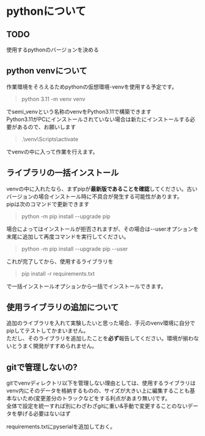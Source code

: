 # pythonについて

## TODO

使用するpythonのバージョンを決める

## python venvについて

作業環境をそろえるためpythonの仮想環境-venvを使用する予定です。

> python 3.11 -m venv venv

でsemi_venvという名称のvenvをPython3.11で構築できます  
Python3.11がPCにインストールされていない場合は新たにインストールする必要があるので、お願いします  

> .\venv\Scripts\activate

でvenvの中に入って作業を行えます。

## ライブラリの一括インストール

venvの中に入れたなら、まずpipが**最新版であることを確認**してください。古いバージョンの場合インストール時に不具合が発生する可能性があります。  
pipは次のコマンドで更新できます

> python -m pip install --upgrade pip  

場合によってはインストールが拒否されますが、その場合は--userオプションを末尾に追加して再度コマンドを実行してください。  

> python -m pip install --upgrade pip --user

これが完了してから、使用するライブラリを

> pip install -r requirements.txt  

で一括インストールオプションから一括でインストールできます。

## 使用ライブラリの追加について

追加のライブラリを入れて実験したいと思った場合、手元のvenv環境に自分でpipしてテストしてかまいません。  
ただし、そのライブラリを追加したことを**必ず**報告してください。環境が揃わないとうまく開発がすすめられません。  

## gitで管理しないの?

gitでvenvディレクトリ以下を管理しない理由としては、使用するライブラリはvenv内にそのデータを格納するものの、サイズが大きい上に編集することも基本ないため(変更差分のトラックなどをする利点があまり無い)です。  
全体で設定を統一すれば別にわざわざgitに重い&手動で変更することのないデータを挙げる必要はないはず  

requirements.txtにpyserialを追加しておく。

<!--
## NOTE

執筆環境: VSCode (Version 1.83.1)

> pip freeze > requirements.txt  

パイプでrequirements.txtにfreezeの内容を流し込めばそれが一括インストールオプションとしてそのまま使える 
-->
